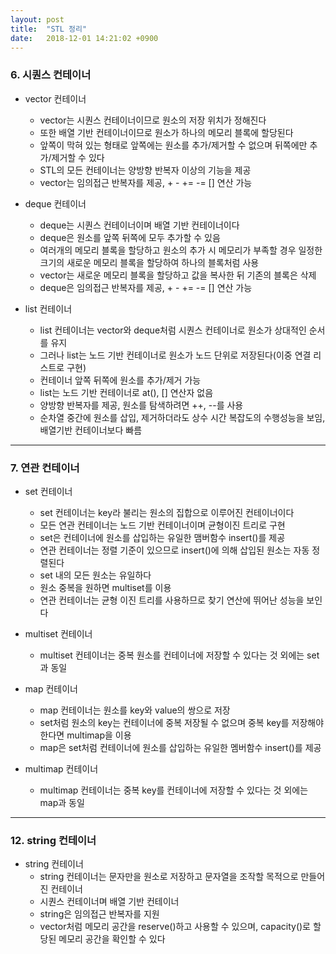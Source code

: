 ```yaml
---
layout: post
title:  "STL 정리"
date:   2018-12-01 14:21:02 +0900
---
```


### 6. 시퀀스 컨테이너
* vector 컨테이너
	- vector는 시퀀스 컨테이너이므로 원소의 저장 위치가 정해진다
	- 또한 배열 기반 컨테이너이므로 원소가 하나의 메모리 블록에 할당된다
	- 앞쪽이 막혀 있는 형태로 앞쪽에는 원소를 추가/제거할 수 없으며 뒤쪽에만 추가/제거할 수 있다
	- STL의 모든 컨테이너는 양방향 반복자 이상의 기능을 제공
	- vector는 임의접근 반복자를 제공, + - += -= [] 연산 가능

* deque 컨테이너
	- deque는 시퀀스 컨테이너이며 배열 기반 컨테이너이다
	- deque은 원소를 앞쪽 뒤쪽에 모두 추가할 수 있음
	- 여러개의 메모리 블록을 할당하고 원소의 추가 시 메모리가 부족할 경우 일정한 크기의 새로운 메모리 블록을 할당하여 하나의 블록처럼 사용
	- vector는 새로운 메모리 블록을 할당하고 값을 복사한 뒤 기존의 블록은 삭제
	- deque은 임의접근 반복자를 제공, + - += -= [] 연산 가능

* list 컨테이너
	- list 컨테이너는 vector와 deque처럼 시퀀스 컨테이너로 원소가 상대적인 순서를 유지
	- 그러나 list는 노드 기반 컨테이너로 원소가 노드 단위로 저장된다(이중 연결 리스트로 구현)
	- 컨테이너 앞쪽 뒤쪽에 원소를 추가/제거 가능
	- list는 노드 기반 컨테이너로 at(), [] 연산자 없음
	- 양방향 반복자를 제공, 원소를 탐색하려면 ++, --를 사용
	- 순차열 중간에 원소를 삽입, 제거하더라도 상수 시간 복잡도의 수행성능을 보임, 배열기반 컨테이너보다 빠름

---

### 7. 연관 컨테이너
* set 컨테이너
	- set 컨테이너는 key라 불리는 원소의 집합으로 이루어진 컨테이너이다
	- 모든 연관 컨테이너는 노드 기반 컨테이너이며 균형이진 트리로 구현
	- set은 컨테이너에 원소를 삽입하는 유일한 맴버함수 insert()를 제공
	- 연관 컨테이너는 정렬 기준이 있으므로 insert()에 의해 삽입된 원소는 자동 정렬된다
	- set 내의 모든 원소는 유일하다
	- 원소 중복을 원하면 multiset를 이용
	- 연관 컨테이너는 균형 이진 트리를 사용하므로 찾기 연산에 뛰어난 성능을 보인다

* multiset 컨테이너
	- multiset 컨테이너는 중복 원소를 컨테이너에 저장할 수 있다는 것 외에는 set과 동일

* map 컨테이너
	- map 컨테이너는 원소를 key와 value의 쌍으로 저장
	- set처럼 원소의 key는 컨테이너에 중복 저장될 수 없으며 중복 key를 저장해야 한다면 multimap을 이용
	- map은 set처럼 컨테이너에 원소를 삽입하는 유일한 멤버함수 insert()를 제공

* multimap 컨테이너
	- multimap 컨테이너는 중복 key를 컨테이너에 저장할 수 있다는 것 외에는 map과 동일

---

### 12. string 컨테이너
* string 컨테이너
	- string 컨테이너는 문자만을 원소로 저장하고 문자열을 조작할 목적으로 만들어진 컨테이너
	- 시퀀스 컨테이너며 배열 기반 컨테이너
	- string은 임의접근 반복자를 지원
	- vector처럼 메모리 공간을 reserve()하고 사용할 수 있으며, capacity()로 할당된 메모리 공간을 확인할 수 있다
